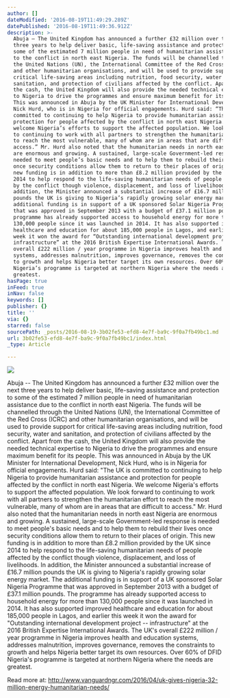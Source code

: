 ```yaml
---
author: []
dateModified: '2016-08-19T11:49:29.289Z'
datePublished: '2016-08-19T11:49:36.912Z'
description: >-
  Abuja – The United Kingdom has announced a further £32 million over the next
  three years to help deliver basic, life-saving assistance and protection to
  some of the estimated 7 million people in need of humanitarian assistance due
  to the conflict in north east Nigeria. The funds will be channelled through
  the United Nations (UN), the International Committee of the Red Cross (ICRC)
  and other humanitarian organisations, and will be used to provide support for
  critical life-saving areas including nutrition, food security, water and
  sanitation, and protection of civilians affected by the conflict. Apart from
  the cash, the United Kingdom will also provide the needed technical expertise
  to Nigeria to drive the programmes and ensure maximum benefit for its people.
  This was announced in Abuja by the UK Minister for International Development,
  Nick Hurd, who is in Nigeria for official engagements. Hurd said: “The UK is
  committed to continuing to help Nigeria to provide humanitarian assistance and
  protection for people affected by the conflict in north east Nigeria. We
  welcome Nigeria’s efforts to support the affected population. We look forward
  to continuing to work with all partners to strengthen the humanitarian effort
  to reach the most vulnerable, many of whom are in areas that are difficult to
  access.” Mr. Hurd also noted that the humanitarian needs in north east Nigeria
  are enormous and growing. A sustained, large-scale Government-led response is
  needed to meet people’s basic needs and to help them to rebuild their lives
  once security conditions allow them to return to their places of origin. This
  new funding is in addition to more than £8.2 million provided by the UK since
  2014 to help respond to the life-saving humanitarian needs of people affected
  by the conflict though violence, displacement, and loss of livelihoods. In
  addition, the Minister announced a substantial increase of £16.7 million
  pounds the UK is giving to Nigeria’s rapidly growing solar energy market. The
  additional funding is in support of a UK sponsored Solar Nigeria Programme
  that was approved in September 2013 with a budget of £37.1 million pounds. The
  programme has already supported access to household energy for more than
  130,000 people since it was launched in 2014. It has also supported improved
  healthcare and education for about 185,000 people in Lagos, and earlier this
  week it won the award for “Outstanding international development project –
  infrastructure” at the 2016 British Expertise International Awards. The UK’s
  overall £222 million / year programme in Nigeria improves health and education
  systems, addresses malnutrition, improves governance, removes the constraints
  to growth and helps Nigeria better target its own resources. Over 60% of DFID
  Nigeria’s programme is targeted at northern Nigeria where the needs are
  greatest.
hasPage: true
inFeed: true
inNav: false
keywords: []
publisher: {}
title: ''
via: {}
starred: false
sourcePath: _posts/2016-08-19-3b02fe53-efd8-4e7f-ba9c-9f0a7fb49bc1.md
url: 3b02fe53-efd8-4e7f-ba9c-9f0a7fb49bc1/index.html
_type: Article

---
```

![](https://the-grid-user-content.s3-us-west-2.amazonaws.com/fe9ee8f1-336d-4306-aa1f-ad46eda9eed9.jpg)

Abuja -- The United Kingdom has announced a further £32 million over the next three years to help deliver basic, life-saving assistance and protection to some of the estimated 7 million people in need of humanitarian assistance due to the conflict in north east Nigeria. The funds will be channelled through the United Nations (UN), the International Committee of the Red Cross (ICRC) and other humanitarian organisations, and will be used to provide support for critical life-saving areas including nutrition, food security, water and sanitation, and protection of civilians affected by the conflict. Apart from the cash, the United Kingdom will also provide the needed technical expertise to Nigeria to drive the programmes and ensure maximum benefit for its people. This was announced in Abuja by the UK Minister for International Development, Nick Hurd, who is in Nigeria for official engagements. Hurd said: "The UK is committed to continuing to help Nigeria to provide humanitarian assistance and protection for people affected by the conflict in north east Nigeria. We welcome Nigeria's efforts to support the affected population. We look forward to continuing to work with all partners to strengthen the humanitarian effort to reach the most vulnerable, many of whom are in areas that are difficult to access." Mr. Hurd also noted that the humanitarian needs in north east Nigeria are enormous and growing. A sustained, large-scale Government-led response is needed to meet people's basic needs and to help them to rebuild their lives once security conditions allow them to return to their places of origin. This new funding is in addition to more than £8.2 million provided by the UK since 2014 to help respond to the life-saving humanitarian needs of people affected by the conflict though violence, displacement, and loss of livelihoods. In addition, the Minister announced a substantial increase of £16.7 million pounds the UK is giving to Nigeria's rapidly growing solar energy market. The additional funding is in support of a UK sponsored Solar Nigeria Programme that was approved in September 2013 with a budget of £37.1 million pounds. The programme has already supported access to household energy for more than 130,000 people since it was launched in 2014\. It has also supported improved healthcare and education for about 185,000 people in Lagos, and earlier this week it won the award for "Outstanding international development project -- infrastructure" at the 2016 British Expertise International Awards. The UK's overall £222 million / year programme in Nigeria improves health and education systems, addresses malnutrition, improves governance, removes the constraints to growth and helps Nigeria better target its own resources. Over 60% of DFID Nigeria's programme is targeted at northern Nigeria where the needs are greatest.

Read more at: http://www.vanguardngr.com/2016/04/uk-gives-nigeria-32-million-energy-humanitarian-needs/